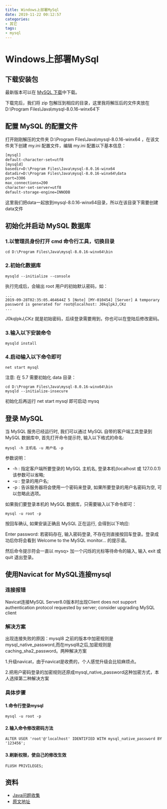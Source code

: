 ```yaml
---
title: Windows上部署MySql
date: 2019-11-22 00:12:57
categories: 
- 其它
tags:
- mysql
---
```

# Windows上部署MySql

## 下载安装包

最新版本可以在 [MySQL 下载](https://dev.mysql.com/downloads/mysql/)中下载。

下载完后，我们将 zip 包解压到相应的目录，这里我将解压后的文件夹放在 D:\Program Files\Java\mysql-8.0.16-winx64下

## 配置 MySQL 的配置文件
   
打开刚刚解压的文件夹 D:\Program Files\Java\mysql-8.0.16-winx64 ，在该文件夹下创建 my.ini 配置文件，编辑 my.ini 配置以下基本信息：

```cfml
[mysql] 
default-character-set=utf8 
[mysqld] 
basedir=D:\Program Files\Java\mysql-8.0.16-winx64
datadir=D:\Program Files\Java\mysql-8.0.16-winx64\data 
port=3306 
max_connections=200 
character-set-server=utf8 
default-storage-engine=INNODB
```

这里我们把data一起放到mysql-8.0.16-winx64目录，所以在该目录下需要创建data文件

## 初始化并启动 MySQL 数据库
   
### 1.以管理员身份打开 cmd 命令行工具，切换目录

    cd D:\Program Files\Java\mysql-8.0.16-winx64\bin
    
### 2.初始化数据库
    
    mysqld --initialize --console
    
执行完成后，会输出 root 用户的初始默认密码，如：
    
    ...
    2019-09-28T02:35:05.464644Z 5 [Note] [MY-010454] [Server] A temporary password is generated for root@localhost: J0kqlpkJ,CKz
    ...

J0kqlpkJ,CKz 就是初始密码，后续登录需要用到，你也可以在登陆后修改密码。

### 3.输入以下安装命令

    mysqld install

### 4.启动输入以下命令即可

    net start mysql
    
注意: 在 5.7 需要初始化 data 目录：

    cd D:\Program Files\Java\mysql-8.0.16-winx64\bin
    mysqld --initialize-insecure 
    
初始化后再运行 net start mysql 即可启动 mysq

## 登录 MySQL

当 MySQL 服务已经运行时, 我们可以通过 MySQL 自带的客户端工具登录到 MySQL 数据库中, 首先打开命令提示符, 输入以下格式的命名:

    mysql -h 主机名 -u 用户名 -p

参数说明：

- -h : 指定客户端所要登录的 MySQL 主机名, 登录本机(localhost 或 127.0.0.1)该参数可以省略;
- -u : 登录的用户名;
- -p : 告诉服务器将会使用一个密码来登录, 如果所要登录的用户名密码为空, 可以忽略此选项。

如果我们要登录本机的 MySQL 数据库，只需要输入以下命令即可：

    mysql -u root -p
    
按回车确认, 如果安装正确且 MySQL 正在运行, 会得到以下响应:

Enter password:
若密码存在, 输入密码登录, 不存在则直接按回车登录。登录成功后你将会看到 Welcome to the MySQL monitor... 的提示语。

然后命令提示符会一直以 mysq> 加一个闪烁的光标等待命令的输入, 输入 exit 或 quit 退出登录。

## 使用Navicat for MySQL连接mysql

### 连接报错

Navicat连接MySQL Server8.0版本时出现Client does not support authentication protocol requested by server; consider upgrading MySQL client

### 解决方案

出现连接失败的原因：mysql8 之前的版本中加密规则是mysql_native_password,而在mysql8之后,加密规则是caching_sha2_password。两种解决方案

1.升级navicat，由于navicat是收费的，个人感觉升级会比较麻烦点。

2.把用户密码登录的加密规则还原成mysql_native_password这种加密方式，本人选择第二种解决方案

### 具体步骤

#### 1.命令行登录mysql

    mysql -u root -p

#### 2.输入命令修改密码方法

    ALTER USER 'root'@'localhost' IDENTIFIED WITH mysql_native_password BY '123456';
 
#### 3.刷新权限，使自己的修改生效

    FLUSH PRIVILEGES;

## 资料

- [Java问题收集](https://github.com/smltq/blog/blob/master/source/_posts/issueGather/index.md)
- [原文地址](https://github.com/smltq/blog/blob/master/source/_posts/issueGather/Windows%E4%B8%8A%E9%83%A8%E7%BD%B2MySql.md)
